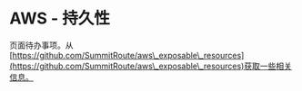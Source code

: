# AWS - 持久性

页面待办事项。从[https://github.com/SummitRoute/aws\_exposable\_resources](https://github.com/SummitRoute/aws\_exposable\_resources)获取一些相关信息。
